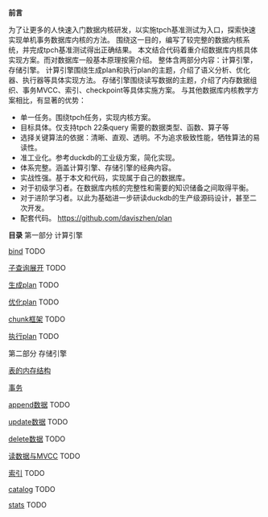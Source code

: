 
**前言**

为了让更多的人快速入门数据内核研发，以实施tpch基准测试为入口，探索快速实现单机事务数据库内核的方法。
围绕这一目的，编写了较完整的数据内核系统，并完成tpch基准测试得出正确结果。
本文结合代码着重介绍数据库内核具体实现方案。而对数据库一般基本原理按需介绍。
整体含两部分内容：计算引擎，存储引擎。
计算引擎围绕生成plan和执行plan的主题，介绍了语义分析、优化器、执行器等具体实现方法。
存储引擎围绕读写数据的主题，介绍了内存数据组织、事务MVCC、索引、checkpoint等具体实施方案。
与其他数据库内核教学方案相比，有显著的优势：
- 单一任务。围绕tpch任务，实现内核方案。
- 目标具体。仅支持tpch 22条query 需要的数据类型、函数、算子等
- 选择关键算法的依据：清晰、直观、透明。不为追求极致性能，牺牲算法的易读性。
- 准工业化。参考duckdb的工业级方案，简化实现。
- 体系完整。涵盖计算引擎、存储引擎的经典内容。
- 实战性强。基于本文和代码，实现属于自己的数据库。
- 对于初级学习者。在数据库内核的完整性和需要的知识储备之间取得平衡。
- 对于进阶学习者。以此为基础进一步研读duckdb的生产级源码设计，甚至二次开发。
- 配套代码。 https://github.com/daviszhen/plan


**目录**
第一部分 计算引擎

[bind]() TODO

[子查询展开]() TODO

[生成plan]() TODO

[优化plan]() TODO

[chunk框架]() TODO

[执行plan]() TODO

第二部分 存储引擎

[表的内存结构](./存储/表的内存结构.md)

[事务](./存储/事务.md)

[append数据]() TODO

[update数据]() TODO

[delete数据]() TODO

[读数据与MVCC]() TODO

[索引]() TODO

[catalog]() TODO

[stats]() TODO

